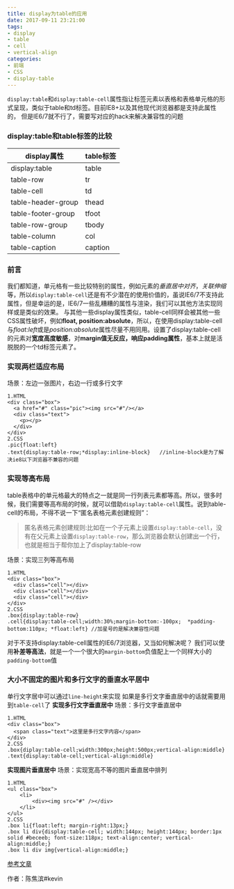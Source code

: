 ```yaml
---
title: display为table的应用
date: 2017-09-11 23:21:00
tags: 
- display
- table
- cell
- vertical-align
categories:
- 前端
- CSS
- display-table
---
```

`display:table`和`display:table-cell`属性指让标签元素以表格和表格单元格的形式呈现，类似于table和td标签。目前IE8+以及其他现代浏览器都是支持此属性的，
但是IE6/7就不行了，需要写对应的hack来解决兼容性的问题<!--more-->
### display:table和table标签的比较
display属性|table标签
-|-
display:table|table
table-row|tr
table-cell|td
table-header-group|thead
table-footer-group|tfoot
table-row-group|tbody
table-column|col
table-caption|caption
### 前言
我们都知道，单元格有一些比较特别的属性，例如元素的*垂直居中对齐*，*关联伸缩*等，所以`display:table-cell`还是有不少潜在的使用价值的，虽说IE6/7不支持此属性，但是幸运的是，IE6/7一些乱糟糟的属性与渲染，我们可以其他方法实现同样或是类似的效果。
与其他一些display属性类似，table-cell同样会被其他一些CSS属性破坏，例如**float, position:absolute**，所以，在使用display:table-cell与*float:left*或是*position:absolute*属性尽量不用同用。设置了display:table-cell的元素对**宽度高度敏感**，对**margin值无反应，响应padding属性**，基本上就是活脱脱的一个td标签元素了。
### 实现两栏适应布局
场景：左边一张图片，右边一行或多行文字
```
1.HTML
<div class="box">
  <a href="#" class="pic"><img src="#"/></a>
  <div class="text">
    <p></p>
  </div>
</div>
2.CSS
.pic{float:left}
.text{display:table-row;*display:inline-block}   //inline-block是为了解决ie8以下浏览器不兼容的问题
```
### 实现等高布局
table表格中的单元格最大的特点之一就是同一行列表元素都等高。所以，很多时候，我们需要等高布局的时候，就可以借助`display:table-cell`属性。说到table-cell的布局，不得不说一下“匿名表格元素创建规则”：
> 匿名表格元素创建规则:比如在一个子元素上设置`display:table-cell`，没有在父元素上设置`display:table-row`，那么浏览器会默认创建出一个行，也就是相当于帮你加上了display:table-row

场景：实现三列等高布局
```
1.HTML
<div class="box">
  <div class="cell"></div>
  <div class="cell"></div>
  <div class="cell"></div>
</div>
2.CSS
.box{display:table-row}
.cell{display:table-cell;width:30%;margin-bottom:-100px;  *padding-bottom:110px; *float:left} //加星号的是解决兼容性问题
```
对于不支持display:table-cell属性的IE6/7浏览器，又当如何解决呢？
我们可以使用**补差等高法**，就是一个一个很大的`margin-bottom`负值配上一个同样大小的`padding-bottom`值
### 大小不固定的图片和多行文字的垂直水平居中
单行文字居中可以通过`line-height`来实现
如果是多行文字垂直居中的话就需要用到`table-cell`了
**实现多行文字垂直居中**
场景：多行文字垂直居中
```
1.HTML
<div class="box">
  <span class="text">这里是多行文字内容</span>
</div>
2.CSS
.box{diplay:table-cell;width:300px;height:500px;vertical-align:middle}
.text{display:table-cell;vertical-align:middle}
```
**实现图片垂直居中**
场景：实现宽高不等的图片垂直居中排列
```
1.HTML
<ul class="box">
    <li>
        <div><img src="#" /></div>
    </li>
</ul>
2.CSS
.box li{float:left; margin-right:13px;}
.box li div{display:table-cell; width:144px; height:144px; border:1px solid #beceeb; font-size:118px; text-align:center; vertical-align:middle;}
.box li div img{vertical-align:middle;}
```
[参考文章](http://www.zhangxinxu.com/wordpress/2010/10/%E6%88%91%E6%89%80%E7%9F%A5%E9%81%93%E7%9A%84%E5%87%A0%E7%A7%8Ddisplaytable-cell%E7%9A%84%E5%BA%94%E7%94%A8/)

作者：陈焦滨#kevin


